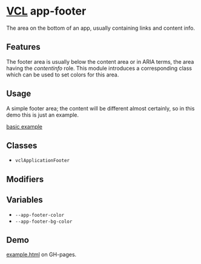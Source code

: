 # [VCL](https://vcl.github.io/) app-footer

The area on the bottom of an app, usually containing links and content info.

## Features

The footer area is usually below the content area or in ARIA terms,
the area having the _contentinfo_ role.
This module introduces a corresponding class which can be used to set colors
for this area.

## Usage

A simple footer area; the content will be different almost certainly, so in this
demo this is just an example.

[basic example](/demo/example.html)

## Classes

- `vclApplicationFooter`

## Modifiers

## Variables

- `--app-footer-color`
- `--app-footer-bg-color`

## Demo

[example.html](/demo/example.html) on GH-pages.
